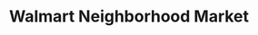 ---
title: "Walmart Neighborhood Market"
url: /springfield/walmart-neighborhood-market-east-sunshine-street/
shop: supermarket
---